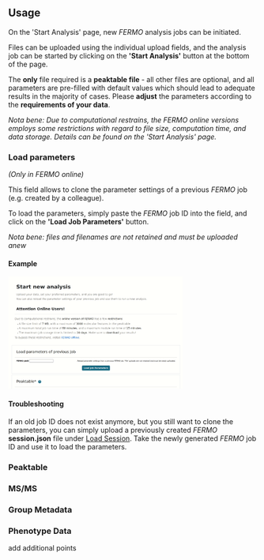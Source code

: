 ## Usage

On the 'Start Analysis' page, new *FERMO* analysis jobs can be initiated.

Files can be uploaded using the individual upload fields, and the analysis job can be started by clicking on the **'Start Analysis'** button at the bottom of the page.

The **only** file required is a **peaktable file** - all other files are optional, and all parameters are pre-filled with default values which should lead to adequate results in the majority of cases. 
Please **adjust** the parameters according to the **requirements of your data**.

*Nota bene: Due to computational restrains, the FERMO online versions employs some restrictions with regard to file size, computation time, and data storage. Details can be found on the 'Start Analysis' page.*

### Load parameters

*(Only in *FERMO* online)*

This field allows to clone the parameter settings of a previous *FERMO* job (e.g. created by a colleague). 

To load the parameters, simply paste the *FERMO* job ID into the field, and click on the **'Load Job Parameters'** button.

*Nota bene: files and filenames are not retained and must be uploaded anew*

#### Example

<img title="gui.start.load_params" alt="Example load params gif" src="../assets/images/gifs/gui.start.load_params.gif" width="70%">

#### Troubleshooting

If an old job ID does not exist anymore, but you still want to clone the parameters, you can simply upload a previously created *FERMO* **session.json** file under [Load Session](./gui.load.md).
Take the newly generated *FERMO* job ID and use it to load the parameters.

### Peaktable

### MS/MS

### Group Metadata

### Phenotype Data

add additional points
